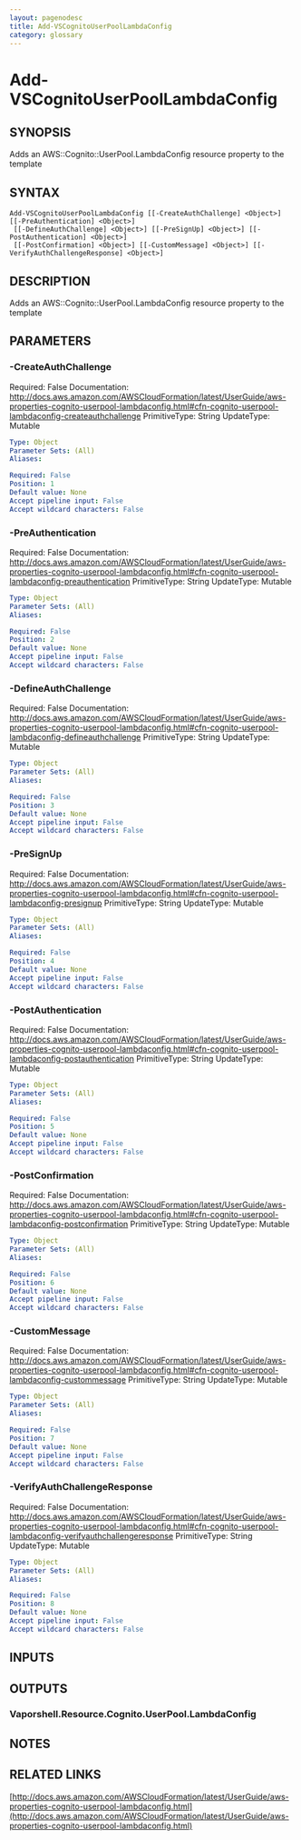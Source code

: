 ```yaml
---
layout: pagenodesc
title: Add-VSCognitoUserPoolLambdaConfig
category: glossary
---
```


# Add-VSCognitoUserPoolLambdaConfig

## SYNOPSIS
Adds an AWS::Cognito::UserPool.LambdaConfig resource property to the template

## SYNTAX

```
Add-VSCognitoUserPoolLambdaConfig [[-CreateAuthChallenge] <Object>] [[-PreAuthentication] <Object>]
 [[-DefineAuthChallenge] <Object>] [[-PreSignUp] <Object>] [[-PostAuthentication] <Object>]
 [[-PostConfirmation] <Object>] [[-CustomMessage] <Object>] [[-VerifyAuthChallengeResponse] <Object>]
```

## DESCRIPTION
Adds an AWS::Cognito::UserPool.LambdaConfig resource property to the template

## PARAMETERS

### -CreateAuthChallenge
Required: False
Documentation: http://docs.aws.amazon.com/AWSCloudFormation/latest/UserGuide/aws-properties-cognito-userpool-lambdaconfig.html#cfn-cognito-userpool-lambdaconfig-createauthchallenge
PrimitiveType: String
UpdateType: Mutable

```yaml
Type: Object
Parameter Sets: (All)
Aliases: 

Required: False
Position: 1
Default value: None
Accept pipeline input: False
Accept wildcard characters: False
```

### -PreAuthentication
Required: False
Documentation: http://docs.aws.amazon.com/AWSCloudFormation/latest/UserGuide/aws-properties-cognito-userpool-lambdaconfig.html#cfn-cognito-userpool-lambdaconfig-preauthentication
PrimitiveType: String
UpdateType: Mutable

```yaml
Type: Object
Parameter Sets: (All)
Aliases: 

Required: False
Position: 2
Default value: None
Accept pipeline input: False
Accept wildcard characters: False
```

### -DefineAuthChallenge
Required: False
Documentation: http://docs.aws.amazon.com/AWSCloudFormation/latest/UserGuide/aws-properties-cognito-userpool-lambdaconfig.html#cfn-cognito-userpool-lambdaconfig-defineauthchallenge
PrimitiveType: String
UpdateType: Mutable

```yaml
Type: Object
Parameter Sets: (All)
Aliases: 

Required: False
Position: 3
Default value: None
Accept pipeline input: False
Accept wildcard characters: False
```

### -PreSignUp
Required: False
Documentation: http://docs.aws.amazon.com/AWSCloudFormation/latest/UserGuide/aws-properties-cognito-userpool-lambdaconfig.html#cfn-cognito-userpool-lambdaconfig-presignup
PrimitiveType: String
UpdateType: Mutable

```yaml
Type: Object
Parameter Sets: (All)
Aliases: 

Required: False
Position: 4
Default value: None
Accept pipeline input: False
Accept wildcard characters: False
```

### -PostAuthentication
Required: False
Documentation: http://docs.aws.amazon.com/AWSCloudFormation/latest/UserGuide/aws-properties-cognito-userpool-lambdaconfig.html#cfn-cognito-userpool-lambdaconfig-postauthentication
PrimitiveType: String
UpdateType: Mutable

```yaml
Type: Object
Parameter Sets: (All)
Aliases: 

Required: False
Position: 5
Default value: None
Accept pipeline input: False
Accept wildcard characters: False
```

### -PostConfirmation
Required: False
Documentation: http://docs.aws.amazon.com/AWSCloudFormation/latest/UserGuide/aws-properties-cognito-userpool-lambdaconfig.html#cfn-cognito-userpool-lambdaconfig-postconfirmation
PrimitiveType: String
UpdateType: Mutable

```yaml
Type: Object
Parameter Sets: (All)
Aliases: 

Required: False
Position: 6
Default value: None
Accept pipeline input: False
Accept wildcard characters: False
```

### -CustomMessage
Required: False
Documentation: http://docs.aws.amazon.com/AWSCloudFormation/latest/UserGuide/aws-properties-cognito-userpool-lambdaconfig.html#cfn-cognito-userpool-lambdaconfig-custommessage
PrimitiveType: String
UpdateType: Mutable

```yaml
Type: Object
Parameter Sets: (All)
Aliases: 

Required: False
Position: 7
Default value: None
Accept pipeline input: False
Accept wildcard characters: False
```

### -VerifyAuthChallengeResponse
Required: False
Documentation: http://docs.aws.amazon.com/AWSCloudFormation/latest/UserGuide/aws-properties-cognito-userpool-lambdaconfig.html#cfn-cognito-userpool-lambdaconfig-verifyauthchallengeresponse
PrimitiveType: String
UpdateType: Mutable

```yaml
Type: Object
Parameter Sets: (All)
Aliases: 

Required: False
Position: 8
Default value: None
Accept pipeline input: False
Accept wildcard characters: False
```

## INPUTS

## OUTPUTS

### Vaporshell.Resource.Cognito.UserPool.LambdaConfig

## NOTES

## RELATED LINKS

[http://docs.aws.amazon.com/AWSCloudFormation/latest/UserGuide/aws-properties-cognito-userpool-lambdaconfig.html](http://docs.aws.amazon.com/AWSCloudFormation/latest/UserGuide/aws-properties-cognito-userpool-lambdaconfig.html)

